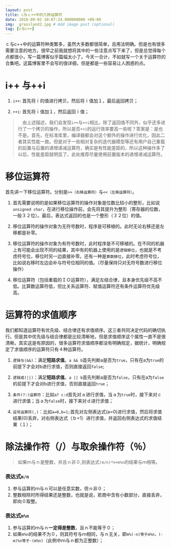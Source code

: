 ```yaml
---
layout: post
title: c与ｃ++中的几种运算符
date: 2018-09-02 10:07:24.000000000 +09:00
img:  grassland2.jpg # Add image post (optional)
tag: [c与c++]
---
```


ｃ与c++中的运算符种类繁多，虽然大多数都很简单，且用法明确。但是也有很多需要注意的地方。很早之前我就想将其中的一些注意点写下来了，但是总觉得每个点都很小，写一篇博客似乎篇幅太小了。今天一合计，不如就写一个关于运算符的合集吧。这篇博客里不会写的很详细，但是都是一些容易让人困惑的点。

# i++ 与++i
1. `i++`: 首先将ｉ的值进行拷贝，然后将ｉ值加１，最后返回拷贝；

2. `++i`: 首先将ｉ值加１，然后返回ｉ值；

>　由上述描述，我们会发现`i++`与`++i`相比，除了返回值不同外，似乎还多进行了一个拷贝的操作，所以是否`++i`的运行效率要高一些呢？答案是：是也不是。首先，在标准库里，编译器都会对这个额外的操作进行优化，因此二者其实性能一致。但是对于一些相对复杂的迭代器模型等还有用户自己重载的前置与后置的递增递减运算符，确实是有性能差距的，所以这种操作多了以后，性能差距就明显了。此处推荐尽量使用前置版本的递增递减运算符。 

# 移位运算符
首先讲一下移位运算符。分别是`>>（右移运算符）`与`<<（左移运算符）`。
1. 首先需要说明的是如果移位运算符的操作对象是位数比较小的整形，比如说`unsigned char`，在进行移位操作前，会先将其提升为整形（寄存器的位数，一般３２位）。最后，表达式返回的也是一个整形（３２位）的值。

2. 移位运算符的操作对象为无符号数时，程序是可移植的。此时无论右移还是左移都是补零。

3. 移位运算符的操作对象为有符号数时，此时程序是不可移植的。在不同的机器上有可能会出现不同的结果，其中有的机器上使用的是`逻辑移位`，也就是不考虑符号位，移位时另一边直接补零。还有一种是`算数移位`，此时考虑符号位，比如说右移时左边会补与符号位相同的值。（尽量保持只对无符号数进行移位操作）

4. 移位运算符（包括重载的ＩＯ运算符），满足左结合律，且本身优先级不高不低。比算数运算符低，但比关系运算符、赋值运算符还有条件运算符优先级高。

# 运算符的求值顺序
我们都知道运算符有优先级、结合律还有求值顺序。这三者共同决定代码的确切执行。但是其中优先级与结合律都是比较清晰地，但是求值顺序这个属性一直不是很清晰。其实这是有原因的，很多运算符求值顺序都没有明确规定，据统计，明确规定了求值顺序的运算符只有４种运算符。
1. `逻辑与(&&)`：满足**短路求值**。`a && b`首先判断a是否为`true`，只有在a为`true`的前提下才会对b进行求值，否则直接返回`false`;

2. `逻辑或(||)`：满足**短路求值**。`a || b`首先判断a是否为`false`，只有在a为`false`的前提下才会对b进行求值，否则直接返回`true`；

3. `条件(?:)运算符`：比如`a? c:d`首先对ａ进行求值，当ａ为`true`时，接下来对ｃ进行求值；当ａ为`false`时，接下来对ｄ进行求值；

4. `逗号运算符(,)`：比如`a=0,b=1;`首先对左侧表达式(a=0)进行求值，然后将求值结果(0)丢弃，对右侧表达式（ｂ=1）进行求值，并返回右侧表达式的求值结果（１）；

# 除法操作符（/）与取余操作符（％）
> 如果ｍ与ｎ是整数，并且ｎ非０,则表达式`(m/n)*n+m%n`的结果与ｍ相等。

### 表达式`m/n`
1. 参与运算的ｍ与ｎ可以是任意实数，但ｎ非０；
2. 整数相除时所得结果还是整数，也就是说，若商中含有小数部分，直接丢弃，即向０取整。

### 表达式`m%n`
1. 参与运算的ｍ与ｎ**一定得是整数**，且ｎ不能等于０；
2. 如果`m%n`的结果不为０，则其符号与ｍ相同，与ｎ无关，即`m%(-n)等于m%n，(-m)%n等于-(m%n)`（此例中ｍ与ｎ都为正整数）；


